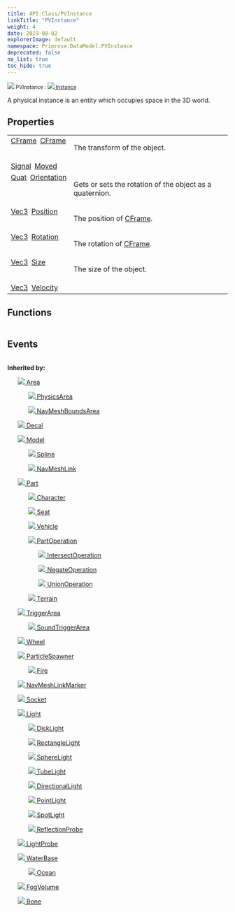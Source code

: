 ```yaml
---
title: API:Class/PVInstance
linkTitle: "PVInstance"
weight: 4
date: 2019-08-02
explorerImage: default
namespace: Primrose.DataModel.PVInstance
deprecated: false
no_list: true
toc_hide: true
---
```

<small class="inheritance">
<span class="" href="/docs/api-reference/Class/PVInstance"><img src="/icons/silk/default.png"/>&nbsp;PVInstance</span>&nbsp;:&nbsp;<a class="" href="/docs/api-reference/Class/Instance"><img src="/icons/silk/default.png"/>&nbsp;Instance</a></small>
<p class="summary">

A physical instance is an entity which occupies space in the 3D world.

</p>
 
## Properties
 
<table class="studiohide">
<tbody>
<tr class="function-row ">
<td style="vertical-align:top;white-space:normal;">
<div>
<a class="type" href="/docs/api-reference/DataType/CFrame">CFrame</a><span class="method-body" style="text-indent: -2em; padding-left: 0.5em"><a class="name" href="CFrame">CFrame</a></span></td>
<td style="vertical-align:top;white-space:normal;">
<p>
The transform of the object.
</p></td>
</tr>

<tr class="function-row ">
<td style="vertical-align:top;white-space:normal;">
<div>
<a class="type" href="/docs/api-reference/Misc/Signal">Signal</a><span class="method-body" style="text-indent: -2em; padding-left: 0.5em"><a class="name" href="Moved">Moved</a></span></td>
<td style="vertical-align:top;white-space:normal;">
</td>
</tr>

<tr class="function-row ">
<td style="vertical-align:top;white-space:normal;">
<div>
<a class="type" href="/docs/api-reference/DataType/Quat">Quat</a><span class="method-body" style="text-indent: -2em; padding-left: 0.5em"><a class="name" href="Orientation">Orientation</a></span></td>
<td style="vertical-align:top;white-space:normal;">
<p>
Gets or sets the rotation of the object as a quaternion.
</p></td>
</tr>

<tr class="function-row ">
<td style="vertical-align:top;white-space:normal;">
<div>
<a class="type" href="/docs/api-reference/DataType/Vec3">Vec3</a><span class="method-body" style="text-indent: -2em; padding-left: 0.5em"><a class="name" href="Position">Position</a></span></td>
<td style="vertical-align:top;white-space:normal;">
<p>
The position of <a href="/docs/api-reference/Class/PVInstance/CFrame" >CFrame</a>.
</p></td>
</tr>

<tr class="function-row ">
<td style="vertical-align:top;white-space:normal;">
<div>
<a class="type" href="/docs/api-reference/DataType/Vec3">Vec3</a><span class="method-body" style="text-indent: -2em; padding-left: 0.5em"><a class="name" href="Rotation">Rotation</a></span></td>
<td style="vertical-align:top;white-space:normal;">
<p>
The rotation of <a href="/docs/api-reference/Class/PVInstance/CFrame" >CFrame</a>.
</p></td>
</tr>

<tr class="function-row ">
<td style="vertical-align:top;white-space:normal;">
<div>
<a class="type" href="/docs/api-reference/DataType/Vec3">Vec3</a><span class="method-body" style="text-indent: -2em; padding-left: 0.5em"><a class="name" href="Size">Size</a></span></td>
<td style="vertical-align:top;white-space:normal;">
<p>
The size of the object.
</p></td>
</tr>

<tr class="function-row ">
<td style="vertical-align:top;white-space:normal;">
<div>
<a class="type" href="/docs/api-reference/DataType/Vec3">Vec3</a><span class="method-body" style="text-indent: -2em; padding-left: 0.5em"><a class="name" href="Velocity">Velocity</a></span></td>
<td style="vertical-align:top;white-space:normal;">
</td>
</tr>

</tbody>
</table>
 
## Functions
 
<table class="studiohide">
<tbody>
</tbody>
</table>
 
## Events
 
<table class="studiohide">
<tbody>
</tbody>
</table>
<b>
Inherited by:</b>
<div class="inheritors">
<ul class="root">
<a class="" href="/docs/api-reference/Class/Area"><img src="/icons/silk/arrow_nw_ne_sw_se.png"/>&nbsp;Area</a>
<ul class="nested">
<a class="" href="/docs/api-reference/Class/PhysicsArea"><img src="/icons/silk/arrow_nw_ne_sw_se.png"/>&nbsp;PhysicsArea</a>
<ul class="nested">
</ul>
<a class="" href="/docs/api-reference/Class/NavMeshBoundsArea"><img src="/icons/silk/arrow_nw_ne_sw_se.png"/>&nbsp;NavMeshBoundsArea</a>
<ul class="nested">
</ul>
</ul>
<a class="" href="/docs/api-reference/Class/Decal"><img src="/icons/silk/photo.png"/>&nbsp;Decal</a>
<ul class="nested">
</ul>
<a class="" href="/docs/api-reference/Class/Model"><img src="/icons/silk/bricks.png"/>&nbsp;Model</a>
<ul class="nested">
<a class="" href="/docs/api-reference/Class/Spline"><img src="/icons/silk/curve.png"/>&nbsp;Spline</a>
<ul class="nested">
</ul>
<a class="" href="/docs/api-reference/Class/NavMeshLink"><img src="/icons/silk/arrow_ew.png"/>&nbsp;NavMeshLink</a>
<ul class="nested">
</ul>
</ul>
<a class="" href="/docs/api-reference/Class/Part"><img src="/icons/silk/brick.png"/>&nbsp;Part</a>
<ul class="nested">
<a class="" href="/docs/api-reference/Class/Character"><img src="/icons/silk/humanoid.png"/>&nbsp;Character</a>
<ul class="nested">
</ul>
<a class="" href="/docs/api-reference/Class/Seat"><img src="/icons/silk/seat.png"/>&nbsp;Seat</a>
<ul class="nested">
</ul>
<a class="" href="/docs/api-reference/Class/Vehicle"><img src="/icons/silk/car.png"/>&nbsp;Vehicle</a>
<ul class="nested">
</ul>
<a class="" href="/docs/api-reference/Class/PartOperation"><img src="/icons/silk/brick.png"/>&nbsp;PartOperation</a>
<ul class="nested">
<a class="" href="/docs/api-reference/Class/IntersectOperation"><img src="/icons/silk/brick.png"/>&nbsp;IntersectOperation</a>
<ul class="nested">
</ul>
<a class="" href="/docs/api-reference/Class/NegateOperation"><img src="/icons/silk/negate.png"/>&nbsp;NegateOperation</a>
<ul class="nested">
</ul>
<a class="" href="/docs/api-reference/Class/UnionOperation"><img src="/icons/silk/union.png"/>&nbsp;UnionOperation</a>
<ul class="nested">
</ul>
</ul>
<a class="" href="/docs/api-reference/Class/Terrain"><img src="/icons/silk/terrain.png"/>&nbsp;Terrain</a>
<ul class="nested">
</ul>
</ul>
<a class="" href="/docs/api-reference/Class/TriggerArea"><img src="/icons/silk/arrow_nw_ne_sw_se.png"/>&nbsp;TriggerArea</a>
<ul class="nested">
<a class="" href="/docs/api-reference/Class/SoundTriggerArea"><img src="/icons/silk/arrow_nw_ne_sw_se.png"/>&nbsp;SoundTriggerArea</a>
<ul class="nested">
</ul>
</ul>
<a class="" href="/docs/api-reference/Class/Wheel"><img src="/icons/silk/bullet_black.png"/>&nbsp;Wheel</a>
<ul class="nested">
</ul>
<a class="" href="/docs/api-reference/Class/ParticleSpawner"><img src="/icons/silk/emitter.png"/>&nbsp;ParticleSpawner</a>
<ul class="nested">
<a class="" href="/docs/api-reference/Class/Fire"><img src="/icons/silk/fire.png"/>&nbsp;Fire</a>
<ul class="nested">
</ul>
</ul>
<a class="" href="/docs/api-reference/Class/NavMeshLinkMarker"><img src="/icons/silk/arrow_ew.png"/>&nbsp;NavMeshLinkMarker</a>
<ul class="nested">
</ul>
<a class="" href="/docs/api-reference/Class/Socket"><img src="/icons/silk/default.png"/>&nbsp;Socket</a>
<ul class="nested">
</ul>
<a class="" href="/docs/api-reference/Class/Light"><img src="/icons/silk/lightbulb.png"/>&nbsp;Light</a>
<ul class="nested">
<a class="" href="/docs/api-reference/Class/DiskLight"><img src="/icons/silk/lightbulb.png"/>&nbsp;DiskLight</a>
<ul class="nested">
</ul>
<a class="" href="/docs/api-reference/Class/RectangleLight"><img src="/icons/silk/lightbulb.png"/>&nbsp;RectangleLight</a>
<ul class="nested">
</ul>
<a class="" href="/docs/api-reference/Class/SphereLight"><img src="/icons/silk/lightbulb.png"/>&nbsp;SphereLight</a>
<ul class="nested">
</ul>
<a class="" href="/docs/api-reference/Class/TubeLight"><img src="/icons/silk/lightbulb.png"/>&nbsp;TubeLight</a>
<ul class="nested">
</ul>
<a class="" href="/docs/api-reference/Class/DirectionalLight"><img src="/icons/silk/lightbulb.png"/>&nbsp;DirectionalLight</a>
<ul class="nested">
</ul>
<a class="" href="/docs/api-reference/Class/PointLight"><img src="/icons/silk/lightbulb.png"/>&nbsp;PointLight</a>
<ul class="nested">
</ul>
<a class="" href="/docs/api-reference/Class/SpotLight"><img src="/icons/silk/lightbulb.png"/>&nbsp;SpotLight</a>
<ul class="nested">
</ul>
<a class="" href="/docs/api-reference/Class/ReflectionProbe"><img src="/icons/silk/probe.png"/>&nbsp;ReflectionProbe</a>
<ul class="nested">
</ul>
</ul>
<a class="" href="/docs/api-reference/Class/LightProbe"><img src="/icons/silk/contrast.png"/>&nbsp;LightProbe</a>
<ul class="nested">
</ul>
<a class="" href="/docs/api-reference/Class/WaterBase"><img src="/icons/silk/waves2.png"/>&nbsp;WaterBase</a>
<ul class="nested">
<a class="" href="/docs/api-reference/Class/Ocean"><img src="/icons/silk/waves2.png"/>&nbsp;Ocean</a>
<ul class="nested">
</ul>
</ul>
<a class="" href="/docs/api-reference/Class/FogVolume"><img src="/icons/silk/default.png"/>&nbsp;FogVolume</a>
<ul class="nested">
</ul>
<a class="" href="/docs/api-reference/Class/Bone"><img src="/icons/silk/bone.png"/>&nbsp;Bone</a>
<ul class="nested">
</ul>
</ul>
</div>
